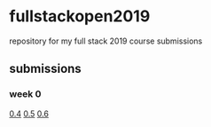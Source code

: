 # fullstackopen2019
repository for my full stack 2019 course submissions

## submissions
### week 0
[0.4](https://github.com/kalmikko/fullstackopen2019/blob/master/week0/0.4-img.png)
[0.5](https://github.com/kalmikko/fullstackopen2019/blob/master/week0/0.5-img.png)
[0.6](https://github.com/kalmikko/fullstackopen2019/blob/master/week0/0.6-img.png)
